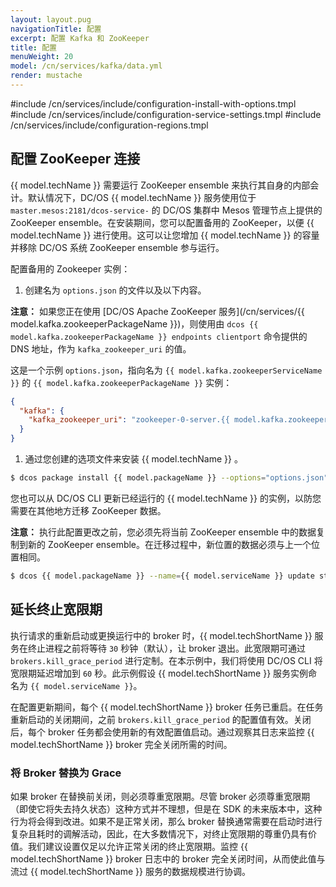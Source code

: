 ```yaml
---
layout: layout.pug
navigationTitle: 配置
excerpt: 配置 Kafka 和 ZooKeeper
title: 配置
menuWeight: 20
model: /cn/services/kafka/data.yml
render: mustache
---
```


#include /cn/services/include/configuration-install-with-options.tmpl
#include /cn/services/include/configuration-service-settings.tmpl
#include /cn/services/include/configuration-regions.tmpl

## 配置 ZooKeeper 连接

{{ model.techName }} 需要运行 ZooKeeper ensemble 来执行其自身的内部会计。默认情况下，DC/OS {{ model.techName }} 服务使用位于 `master.mesos:2181/dcos-service-` 的 DC/OS 集群中 Mesos 管理节点上提供的 ZooKeeper ensemble。<servicename>在安装期间，您可以配置备用的 ZooKeeper，以便 {{ model.techName }} 进行使用。这可以让您增加 {{ model.techName }} 的容量并移除 DC/OS 系统 ZooKeeper ensemble 参与运行。

配置备用的 Zookeeper 实例：

1. 创建名为 `options.json` 的文件以及以下内容。

**注意：** 如果您正在使用 [DC/OS Apache ZooKeeper 服务](/cn/services/{{ model.kafka.zookeeperPackageName }})，则使用由 `dcos {{ model.kafka.zookeeperPackageName }} endpoints clientport` 命令提供的 DNS 地址，作为 `kafka_zookeeper_uri` 的值。

这是一个示例 `options.json`，指向名为 `{{ model.kafka.zookeeperServiceName }}` 的 `{{ model.kafka.zookeeperPackageName }}` 实例：

```json
{
  "kafka": {
    "kafka_zookeeper_uri": "zookeeper-0-server.{{ model.kafka.zookeeperServiceName }}.autoip.dcos.thisdcos.directory:1140,zookeeper-1-server.{{ model.kafka.zookeeperServiceName }}.autoip.dcos.thisdcos.directory:1140,zookeeper-2-server.{{ model.kafka.zookeeperServiceName }}.autoip.dcos.thisdcos.directory:1140"
  }
}
```

1. 通过您创建的选项文件来安装 {{ model.techName }} 。

```bash
$ dcos package install {{ model.packageName }} --options="options.json"
```

您也可以从 DC/OS CLI 更新已经运行的 {{ model.techName }} 的实例，以防您需要在其他地方迁移 ZooKeeper 数据。

**注意：** 执行此配置更改之前，您必须先将当前 ZooKeeper ensemble 中的数据复制到新的 ZooKeeper ensemble。在迁移过程中，新位置的数据必须与上一个位置相同。

```bash
$ dcos {{ model.packageName }} --name={{ model.serviceName }} update start --options=options.json
```

## 延长终止宽限期

执行请求的重新启动或更换运行中的 broker 时，{{ model.techShortName }} 服务在终止进程之前将等待 `30` 秒钟（默认），让 broker 退出。此宽限期可通过 `brokers.kill_grace_period` 进行定制。在本示例中，我们将使用 DC/OS CLI 将宽限期延迟增加到 `60` 秒。此示例假设 {{ model.techShortName }} 服务实例命名为 `{{ model.serviceName }}`。

在配置更新期间，每个 {{ model.techShortName }} broker 任务已重启。在任务重新启动的关闭期间，之前 `brokers.kill_grace_period` 的配置值有效。关闭后，每个 broker 任务都会使用新的有效配置值启动。通过观察其日志来监控 {{ model.techShortName }} broker 完全关闭所需的时间。

### 将 Broker 替换为 Grace

如果 broker 在替换前关闭，则必须尊重宽限期。尽管 broker 必须尊重宽限期（即使它将失去持久状态）这种方式并不理想，但是在 SDK 的未来版本中，这种行为将会得到改进。如果不是正常关闭，那么 broker 替换通常需要在启动时进行复杂且耗时的调解活动，因此，在大多数情况下，对终止宽限期的尊重仍具有价值。我们建议设置仅足以允许正常关闭的终止宽限期。监控 {{ model.techShortName }} broker 日志中的 broker 完全关闭时间，从而使此值与流过 {{ model.techShortName }} 服务的数据规模进行协调。
